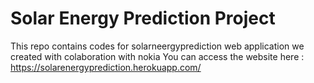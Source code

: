 # Solar Energy Prediction Project
This repo contains codes for solarneergyprediction web application we created with colaboration with nokia
You can access the website here : https://solarenergyprediction.herokuapp.com/
